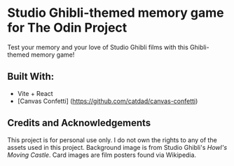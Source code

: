 # Studio Ghibli-themed memory game for The Odin Project
Test your memory and your love of Studio Ghibli films with this Ghibli-themed memory game!

## Built With:
- Vite + React
- [Canvas Confetti] (https://github.com/catdad/canvas-confetti)

## Credits and Acknowledgements 
This project is for personal use only. I do not own the rights to any of the assets used in this project. Background image is from Studio Ghibli's *Howl's Moving Castle*. Card images are film posters found via Wikipedia.



